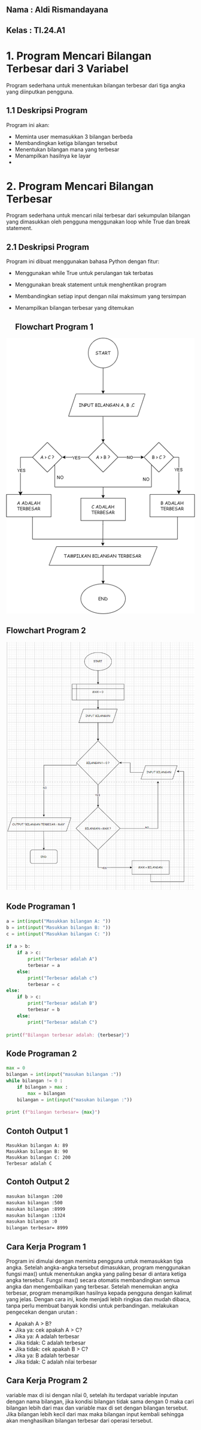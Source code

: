 ## Nama : Aldi Rismandayana
## Kelas : TI.24.A1

# 1. Program Mencari Bilangan Terbesar dari 3 Variabel
Program sederhana untuk menentukan bilangan terbesar dari tiga angka yang diinputkan pengguna.

## 1.1 Deskripsi Program
Program ini akan:

- Meminta user memasukkan 3 bilangan berbeda
- Membandingkan ketiga bilangan tersebut
- Menentukan bilangan mana yang terbesar
- Menampilkan hasilnya ke layar
- 
# 2. Program Mencari Bilangan Terbesar
Program sederhana untuk mencari nilai terbesar dari sekumpulan bilangan yang dimasukkan oleh pengguna menggunakan loop while True dan break statement.
## 2.1 Deskripsi Program
Program ini dibuat menggunakan bahasa Python dengan fitur:

- Menggunakan while True untuk perulangan tak terbatas
- Menggunakan break statement untuk menghentikan program
- Membandingkan setiap input dengan nilai maksimum yang tersimpan
- Menampilkan bilangan terbesar yang ditemukan

   ## Flowchart Program 1
 ![Flowchart](img/Flowchart1.png)
  ## Flowchart Program 2
 ![Flowchart](img/FLowchart.png)
 
 ## Kode Programan 1
```python
a = int(input("Masukkan bilangan A: "))
b = int(input("Masukkan bilangan B: "))
c = int(input("Masukkan bilangan C: "))

if a > b:
    if a > c:
        print("Terbesar adalah A")
        terbesar = a
    else:
        print("Terbesar adalah c")
        terbesar = c
else:
    if b > c:
        print("Terbesar adalah B")
        terbesar = b
    else:
        print("Terbesar adalah C")

print(f"Bilangan terbesar adalah: {terbesar}")
```

 ## Kode Programan 2 
```python
max = 0
bilangan = int(input("masukan bilangan :"))
while bilangan != 0 :
    if bilangan > max :
        max = bilangan
    bilangan = int(input("masukan bilangan :"))

print (f"bilangan terbesar= {max}")
```

## Contoh Output 1
````mardown
Masukkan bilangan A: 89
Masukkan bilangan B: 90
Masukkan bilangan C: 200
Terbesar adalah C
````

## Contoh Output 2
````markdown
masukan bilangan :200
masukan bilangan :500
masukan bilangan :8999
masukan bilangan :1324
masukan bilangan :0
bilangan terbesar= 8999
````

## Cara Kerja Program 1 
Program ini dimulai dengan meminta pengguna untuk memasukkan tiga angka. Setelah angka-angka tersebut dimasukkan, program menggunakan fungsi max() untuk menentukan angka yang paling besar di antara ketiga angka tersebut. Fungsi max()  secara otomatis membandingkan semua angka dan mengembalikan yang terbesar. Setelah menemukan angka terbesar, program menampilkan hasilnya kepada pengguna dengan kalimat yang jelas. Dengan cara ini, kode menjadi lebih ringkas dan mudah dibaca, tanpa perlu membuat banyak kondisi untuk perbandingan.
melakukan pengecekan dengan urutan :
- Apakah A > B?
- Jika ya: cek apakah A > C?
- Jika ya: A adalah terbesar
- Jika tidak: C adalah terbesar
- Jika tidak: cek apakah B > C?
- Jika ya: B adalah terbesar
- Jika tidak: C adalah  nilai terbesar 

## Cara Kerja Program 2
variable max di isi dengan nilai 0, setelah itu terdapat variable inputan dengan nama bilangan, jika kondisi bilangan tidak sama dengan 0 maka cari bilangan lebih dari max dan variable max di set dengan bilangan tersebut. Jika bilangan lebih kecil dari max maka bilangan input kembali sehingga akan menghasilkan bilangan terbesar dari operasi tersebut.

